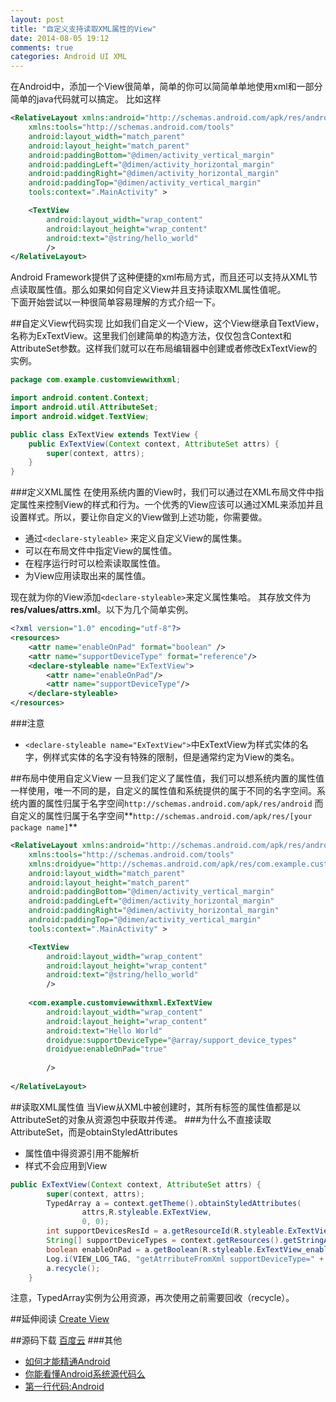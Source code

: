 ```yaml
---
layout: post
title: "自定义支持读取XML属性的View"
date: 2014-08-05 19:12
comments: true
categories: Android UI XML
---
```

在Android中，添加一个View很简单，简单的你可以简简单单地使用xml和一部分简单的java代码就可以搞定。
比如这样
<!--more-->
```xml linenos:false
<RelativeLayout xmlns:android="http://schemas.android.com/apk/res/android"
    xmlns:tools="http://schemas.android.com/tools"
    android:layout_width="match_parent"
    android:layout_height="match_parent"
    android:paddingBottom="@dimen/activity_vertical_margin"
    android:paddingLeft="@dimen/activity_horizontal_margin"
    android:paddingRight="@dimen/activity_horizontal_margin"
    android:paddingTop="@dimen/activity_vertical_margin"
    tools:context=".MainActivity" >

    <TextView
        android:layout_width="wrap_content"
        android:layout_height="wrap_content"
        android:text="@string/hello_world" 
        />
</RelativeLayout>
```
Android Framework提供了这种便捷的xml布局方式，而且还可以支持从XML节点读取属性值。那么如果如何自定义View并且支持读取XML属性值呢。  
下面开始尝试以一种很简单容易理解的方式介绍一下。

##自定义View代码实现
比如我们自定义一个View，这个View继承自TextView，名称为ExTextView。这里我们创建简单的构造方法，仅仅包含Context和AttributeSet参数。这样我们就可以在布局编辑器中创建或者修改ExTextView的实例。
```java  linenos:false ExTextView.java
package com.example.customviewwithxml;

import android.content.Context;
import android.util.AttributeSet;
import android.widget.TextView;

public class ExTextView extends TextView {
	public ExTextView(Context context, AttributeSet attrs) {
		super(context, attrs);
	}
}
```

###定义XML属性
在使用系统内置的View时，我们可以通过在XML布局文件中指定属性来控制View的样式和行为。一个优秀的View应该可以通过XML来添加并且设置样式。所以，要让你自定义的View做到上述功能，你需要做。

  * 通过`<declare-styleable>` 来定义自定义View的属性集。
  * 可以在布局文件中指定View的属性值。
  * 在程序运行时可以检索读取属性值。
  * 为View应用读取出来的属性值。

现在就为你的View添加`<declare-styleable>`来定义属性集哈。 其存放文件为 **res/values/attrs.xml**。以下为几个简单实例。
```xml linenos:false attrs.xml
<?xml version="1.0" encoding="utf-8"?>
<resources>
	<attr name="enableOnPad" format="boolean" />
	<attr name="supportDeviceType" format="reference"/>
    <declare-styleable name="ExTextView">
        <attr name="enableOnPad"/>
        <attr name="supportDeviceType"/>
    </declare-styleable>
</resources>
```
###注意
  * `<declare-styleable name="ExTextView">`中ExTextView为样式实体的名字，例样式实体的名字没有特殊的限制，但是通常约定为View的类名。

##布局中使用自定义View
一旦我们定义了属性值，我们可以想系统内置的属性值一样使用，唯一不同的是，自定义的属性值和系统提供的属于不同的名字空间。系统内置的属性归属于名字空间`http://schemas.android.com/apk/res/android` 而自定义的属性归属于名字空间**`http://schemas.android.com/apk/res/[your package name]`**
```xml linenos:false activity_main.xml
<RelativeLayout xmlns:android="http://schemas.android.com/apk/res/android"
    xmlns:tools="http://schemas.android.com/tools"
    xmlns:droidyue="http://schemas.android.com/apk/res/com.example.customviewwithxml"
    android:layout_width="match_parent"
    android:layout_height="match_parent"
    android:paddingBottom="@dimen/activity_vertical_margin"
    android:paddingLeft="@dimen/activity_horizontal_margin"
    android:paddingRight="@dimen/activity_horizontal_margin"
    android:paddingTop="@dimen/activity_vertical_margin"
    tools:context=".MainActivity" >

    <TextView
        android:layout_width="wrap_content"
        android:layout_height="wrap_content"
        android:text="@string/hello_world" 
        />
    
	<com.example.customviewwithxml.ExTextView 
		android:layout_width="wrap_content"
		android:layout_height="wrap_content"
		android:text="Hello World"
		droidyue:supportDeviceType="@array/support_device_types"	
		droidyue:enableOnPad="true"
		
	    />    
	
</RelativeLayout>
```

##读取XML属性值
当View从XML中被创建时，其所有标签的属性值都是以AttributeSet的对象从资源包中获取并传递。
###为什么不直接读取AttributeSet，而是obtainStyledAttributes
  * 属性值中得资源引用不能解析
  * 样式不会应用到View
  
```java linenos:false  ExTextView.java
public ExTextView(Context context, AttributeSet attrs) {
		super(context, attrs);
		TypedArray a = context.getTheme().obtainStyledAttributes(
		        attrs,R.styleable.ExTextView,
		        0, 0);
		int supportDevicesResId = a.getResourceId(R.styleable.ExTextView_supportDeviceType, 0);
		String[] supportDeviceTypes = context.getResources().getStringArray(supportDevicesResId);
		boolean enableOnPad = a.getBoolean(R.styleable.ExTextView_enableOnPad, false);
		Log.i(VIEW_LOG_TAG, "getAtrributeFromXml supportDeviceType=" + Arrays.toString(supportDeviceTypes) + ";enableOnPad=" + enableOnPad);
		a.recycle();
	}
```
注意，TypedArray实例为公用资源，再次使用之前需要回收（recycle）。

##延伸阅读
<a href="http://developer.android.com/training/custom-views/create-view.html" target="_blank">Create View</a>

##源码下载
<a href="http://pan.baidu.com/s/1c0gXfw8" target="_blank">百度云</a>
###其他
  * <a href="http://www.amazon.cn/gp/product/B00ASIN7G8/ref=as_li_tf_tl?ie=UTF8&camp=536&creative=3200&creativeASIN=B00ASIN7G8&linkCode=as2&tag=droidyue-23">如何才能精通Android</a><img src="http://ir-cn.amazon-adsystem.com/e/ir?t=droidyue-23&l=as2&o=28&a=B00ASIN7G8" width="1" height="1" border="0" alt="" style="border:none !important; margin:0px !important;" />
  * <a href="http://www.amazon.cn/gp/product/B009OLU8EE/ref=as_li_tf_tl?ie=UTF8&camp=536&creative=3200&creativeASIN=B009OLU8EE&linkCode=as2&tag=droidyue-23">你能看懂Android系统源代码么</a><img src="http://ir-cn.amazon-adsystem.com/e/ir?t=droidyue-23&l=as2&o=28&a=B009OLU8EE" width="1" height="1" border="0" alt="" style="border:none !important; margin:0px !important;" />
  * <a href="http://www.amazon.cn/gp/product/B00LVHTI9U/ref=as_li_tf_tl?ie=UTF8&camp=536&creative=3200&creativeASIN=B00LVHTI9U&linkCode=as2&tag=droidyue-23">第一行代码:Android</a><img src="http://ir-cn.amazon-adsystem.com/e/ir?t=droidyue-23&l=as2&o=28&a=B00LVHTI9U" width="1" height="1" border="0" alt="" style="border:none !important; margin:0px !important;" />
